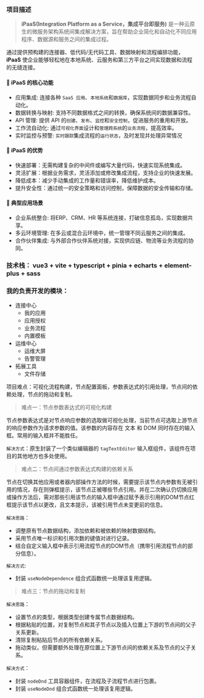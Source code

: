 ### 项目描述
> **iPaaS(Integration Platform as a Service，集成平台即服务)** 是一种云原生的微服务架构系统间集成解决方案，旨在帮助企业简化和自动化不同应用程序、数据源和服务之间的集成过程。
>

 通过提供预构建的连接器、低代码/无代码工具、数据映射和流程编排功能，**iPaaS** 使企业能够轻松地在本地系统、云服务和第三方平台之间实现数据和流程的无缝连接。

#### 🧩 iPaaS 的核心功能

- 应用集成: 连接各种 `SaaS 应用`、`本地系统`和`数据库`，实现数据同步和业务流程自动化。
- 数据转换与映射: 支持不同数据格式之间的转换，确保系统间的数据兼容性。
- API 管理: 提供 API 的`创建`、`发布`、`监控`和`安全控制`，促进服务的重用和开放。
- 工作流自动化: 通过`可视化界面`设计和`管理跨系统`的`业务流程`，提高效率。
- 实时监控与预警: `实时跟踪`集成流程的`运行状态`，及时发现并处理异常情况

#### 🚀 iPaaS 的优势

- 快速部署：无需构建复杂的中间件或编写大量代码，快速实现系统集成。
- 灵活扩展：根据业务需求，灵活添加或修改集成流程，支持企业的快速发展。
- 降低成本：减少手动集成的工作量和错误率，降低维护成本。
- 提升安全性：通过统一的安全策略和访问控制，保障数据的安全传输和存储。

#### 🏢 典型应用场景

- 企业系统整合:  将ERP、CRM、HR 等系统连接，打破信息孤岛，实现数据共享。
- 多云环境管理: 在多云或混合云环境中，统一管理不同云服务之间的集成。
- 合作伙伴集成: 与外部合作伙伴系统对接，实现供应链、物流等业务流程的协同。

### 技术栈： vue3 + vite + typescript + pinia + echarts + element-plus + sass

### 我的负责开发的模块：

- 连接中心
  - 我的应用
  - 应用授权
  - 业务流程
  - 内置模板
- 运维中心
  - 运维大屏
  - 告警管理
- 拓展工具
  - 文件存储

项目难点：可视化流程构建，节点配置面板，参数表达式的引用处理，节点间的依赖处理，节点的拖动和复制。

> 难点一：节点参数表达式的可视化构建

  节点参数表达式是对节点响应参数的选取做可视化处理，当前节点可选取上游节点的响应参数作为请求参数的值。该参数的内容存在 文本 和 DOM 同时存在的输入框。常用的输入框并不能胜任。

  `解决方式`：原生封装了一个类似编辑器的 `tagTextEditor` 输入框组件，该组件在项目的其他地方也多处使用。

> 难点二：节点间通过参数表达式构建的依赖关系

节点在切换其他应用或者器内部操作方法的时候，需要提示该节点内参数有无被引用的情况，存在则弹框提示，该节点正被哪些节点引用。并在二次确认仍切换应用或操作方法后，需对那些引用该节点的输入框中通过赋予表示引用的DOM节点红框提示该节点以更改，且文本提示，该被引用节点未变更前的信息。

  `解决思路`：

  - 调整原有节点数据结构，添加依赖和被依赖的映射数据结构。
  - 采用节点唯一标识和引用次数的键值对进行记录。
  - 结合自定义输入框中表示引用流程节点的DOM节点（携带引用流程节点的部分信息）。

  `解决方式`:

  - 封装 `useNodeDependence` 组合式函数统一处理该复用逻辑。

> 难点三：节点的拖动和复制

  `解决思路`：

  - 设置节点的类型，根据类型创建专属节点数据结构。
  - 根据粘贴的位置，对复制节点和其子节点以及插入位置上下游的节点间的父子关系更新。
  - 清除复制粘贴后节点的所有依赖关系。
  - 拖动类似，但需要额外处理在原位置上下游节点间的依赖关系及节点的父子关系。

  `解决方式`：

  - 封装 `nodeDnd` 工具容器组件，在流程及子流程节点进行包裹。
  - 封装 `useNodeDnd` 组合式函数统一处理该复用逻辑。
